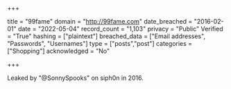 +++

title = "99fame"
domain = "http://99fame.com"
date_breached = "2016-02-01"
date = "2022-05-04"
record_count = "1,103"
privacy = "Public"
Verified = "True"
hashing = ["plaintext"]
breached_data = ["Email addresses", "Passwords", "Usernames"]
type = ["posts","post"]
categories = ["Shopping"]
acknowledged = "No"


+++


Leaked by "@SonnySpooks" on siph0n in 2016.

